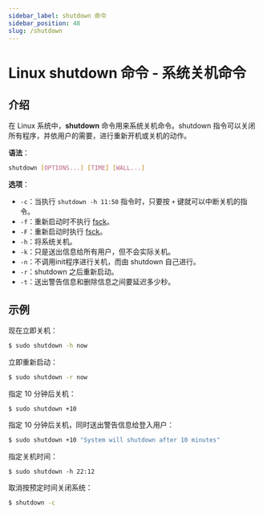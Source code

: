 ```yaml
---
sidebar_label: shutdown 命令
sidebar_position: 48
slug: /shutdown
---
```


# Linux shutdown 命令 - 系统关机命令



## 介绍

在 Linux 系统中，**shutdown** 命令用来系统关机命令。shutdown 指令可以关闭所有程序，并依用户的需要，进行重新开机或关机的动作。

**语法**：

```bash
shutdown [OPTIONS...] [TIME] [WALL...]
```

**选项**：

- `-c`：当执行 `shutdown -h 11:50` 指令时，只要按 `+` 键就可以中断关机的指令。
- `-f`：重新启动时不执行 [fsck](/linux-command/fsck/)。
- `-F`：重新启动时执行 [fsck](/linux-command/fsck/)。
- `-h`：将系统关机。
- `-k`：只是送出信息给所有用户，但不会实际关机。
- `-n`：不调用init程序进行关机，而由 shutdown 自己进行。
- `-r`：shutdown 之后重新启动。
- `-t`：送出警告信息和删除信息之间要延迟多少秒。



## 示例

现在立即关机：

```bash
$ sudo shutdown -h now
```

立即重新启动：

```bash
$ sudo shutdown -r now
```

指定 10 分钟后关机：

```shell
$ sudo shutdown +10
```

指定 10 分钟后关机，同时送出警告信息给登入用户：

```bash
$ sudo shutdown +10 "System will shutdown after 10 minutes"
```

指定关机时间：

```shell
$ sudo shutdown -h 22:12
```

取消按预定时间关闭系统：

```bash
$ shutdown -c
```

